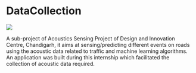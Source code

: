 # DataCollection

![](https://s3.amazonaws.com/poly-screenshots.angel.co/Project/a8/767857/a20e49d1e61733e24a7d0eaf9b65afed-thumb_jpg.jpg)

A sub-project of Acoustics Sensing Project of Design and Innovation Centre, Chandigarh, it aims at sensing/predicting different events on roads using the acoustic data related to traffic and machine learning algorithms. An application was built during this internship which facilitated the collection of acoustic data required.

